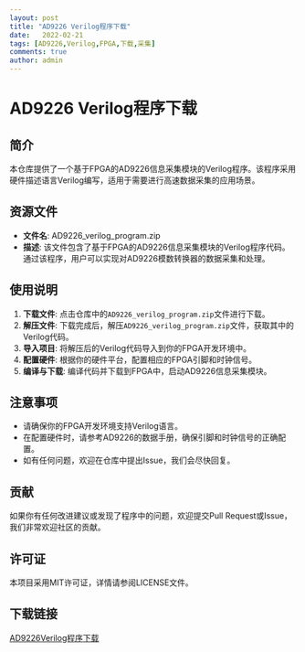 ```yaml
---
layout: post
title: "AD9226 Verilog程序下载"
date:   2022-02-21
tags: [AD9226,Verilog,FPGA,下载,采集]
comments: true
author: admin
---
```

# AD9226 Verilog程序下载

## 简介
本仓库提供了一个基于FPGA的AD9226信息采集模块的Verilog程序。该程序采用硬件描述语言Verilog编写，适用于需要进行高速数据采集的应用场景。

## 资源文件
- **文件名**: AD9226_verilog_program.zip
- **描述**: 该文件包含了基于FPGA的AD9226信息采集模块的Verilog程序代码。通过该程序，用户可以实现对AD9226模数转换器的数据采集和处理。

## 使用说明
1. **下载文件**: 点击仓库中的`AD9226_verilog_program.zip`文件进行下载。
2. **解压文件**: 下载完成后，解压`AD9226_verilog_program.zip`文件，获取其中的Verilog代码。
3. **导入项目**: 将解压后的Verilog代码导入到你的FPGA开发环境中。
4. **配置硬件**: 根据你的硬件平台，配置相应的FPGA引脚和时钟信号。
5. **编译与下载**: 编译代码并下载到FPGA中，启动AD9226信息采集模块。

## 注意事项
- 请确保你的FPGA开发环境支持Verilog语言。
- 在配置硬件时，请参考AD9226的数据手册，确保引脚和时钟信号的正确配置。
- 如有任何问题，欢迎在仓库中提出Issue，我们会尽快回复。

## 贡献
如果你有任何改进建议或发现了程序中的问题，欢迎提交Pull Request或Issue，我们非常欢迎社区的贡献。

## 许可证
本项目采用MIT许可证，详情请参阅LICENSE文件。

## 下载链接

[AD9226Verilog程序下载](https://pan.quark.cn/s/fc3b9795b247)